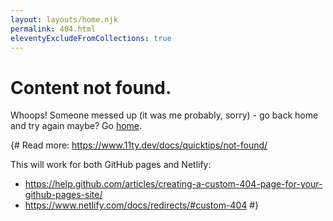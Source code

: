 ```yaml
---
layout: layouts/home.njk
permalink: 404.html
eleventyExcludeFromCollections: true
---
```

# Content not found.

Whoops! Someone messed up (it was me probably, sorry) - go back home and try again maybe?
Go <a href="{{ '/' | url }}">home</a>.

{#
Read more: https://www.11ty.dev/docs/quicktips/not-found/

This will work for both GitHub pages and Netlify:

* https://help.github.com/articles/creating-a-custom-404-page-for-your-github-pages-site/
* https://www.netlify.com/docs/redirects/#custom-404
#}
